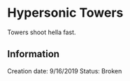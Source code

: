 # Hypersonic Towers
Towers shoot hella fast.

## Information
Creation date: 9/16/2019
Status: Broken
